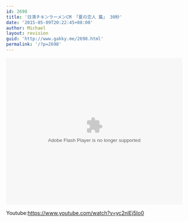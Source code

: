 ```yaml
---
id: 2698
title: '日清チキンラーメンCM 「夏の恋人 篇」 30秒'
date: '2015-05-09T20:22:45+08:00'
author: Michael
layout: revision
guid: 'http://www.gakky.me/2698.html'
permalink: '/?p=2698'
---
```


<embed height="400" src="http://www.tudou.com/v/vIGm_3izGnw/&bid=05&rpid=51229674&resourceId=51229674_05_05_99/v.swf" type="application/x-shockwave-flash" width="480"></embed>

Youtube:<https://www.youtube.com/watch?v=yc2nlEj5Io0>